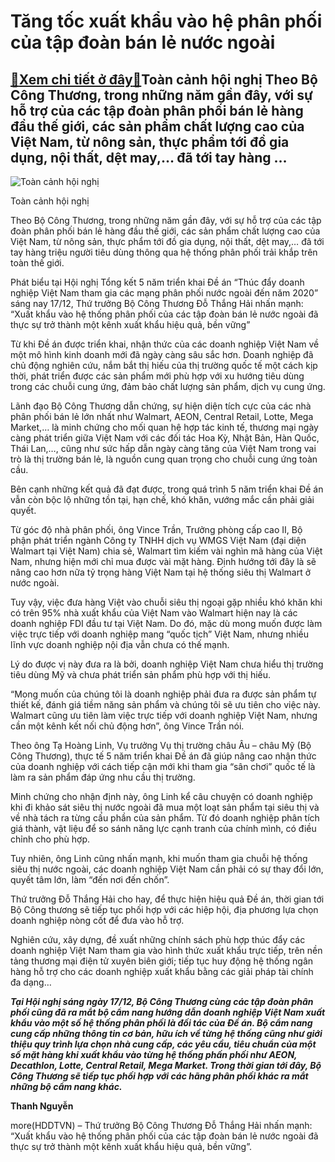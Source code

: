 Tăng tốc xuất khẩu vào hệ phân phối của tập đoàn bán lẻ nước ngoài
==================================================================

[:gift:Xem chi tiết ở đây:gift:](https://hddtvn.com/tang-toc-xuat-khau-vao-he-phan-phoi-cua-tap-doan-ban-le-nuoc-ngoai/)Toàn cảnh hội nghị Theo Bộ Công Thương, trong những năm gần đây, với sự hỗ trợ của các tập đoàn phân phối bán lẻ hàng đầu thế giới, các sản phẩm chất lượng cao của Việt Nam, từ nông sản, thực phẩm tới đồ gia dụng, nội thất, dệt may,… đã tới tay hàng …
-----------------------------------------------------------------------------------------------------------------------------------------------------------------------------------------------------------------------------------------------------------





![Toàn cảnh hội  nghị](https://hddtvn.com/wp-content/uploads/2021/01/1344_toan_cYnh_17.12.2020.jpg "Toàn cảnh hội  nghị")


Toàn cảnh hội nghị



Theo Bộ Công Thương, trong những năm gần đây, với sự hỗ trợ của các tập đoàn phân phối bán lẻ hàng đầu thế giới, các sản phẩm chất lượng cao của Việt Nam, từ nông sản, thực phẩm tới đồ gia dụng, nội thất, dệt may,… đã tới tay hàng triệu người tiêu dùng thông qua hệ thống phân phối trải khắp trên toàn thế giới.


Phát biểu tại Hội nghị Tổng kết 5 năm triển khai Đề án “Thúc đẩy doanh nghiệp Việt Nam tham gia các mạng phân phối nước ngoài đến năm 2020” sáng nay 17/12, Thứ trưởng Bộ Công Thương Đỗ Thắng Hải nhấn mạnh: “Xuất khẩu vào hệ thống phân phối của các tập đoàn bán lẻ nước ngoài đã thực sự trở thành một kênh xuất khẩu hiệu quả, bền vững”


Từ khi Đề án được triển khai, nhận thức của các doanh nghiệp Việt Nam về một mô hình kinh doanh mới đã ngày càng sâu sắc hơn. Doanh nghiệp đã chủ động nghiên cứu, nắm bắt thị hiếu của thị trường quốc tế một cách kịp thời, phát triển được các sản phẩm mới phù hợp với xu hướng tiêu dùng trong các chuỗi cung ứng, đảm bảo chất lượng sản phẩm, dịch vụ cung ứng.


Lãnh đạo Bộ Công Thương dẫn chứng, sự hiện diện tích cực của các nhà phân phối bán lẻ lớn nhất như Walmart, AEON, Central Retail, Lotte, Mega Market,… là minh chứng cho mối quan hệ hợp tác kinh tế, thương mại ngày càng phát triển giữa Việt Nam với các đối tác Hoa Kỳ, Nhật Bản, Hàn Quốc, Thái Lan,…, cũng như sức hấp dẫn ngày càng tăng của Việt Nam trong vai trò là thị trường bán lẻ, là nguồn cung quan trọng cho chuỗi cung ứng toàn cầu.


Bên cạnh những kết quả đã đạt được, trong quá trình 5 năm triển khai Đề án vẫn còn bộc lộ những tồn tại, hạn chế, khó khăn, vướng mắc cần phải giải quyết.


Từ góc độ nhà phân phối, ông Vince Trần, Trưởng phòng cấp cao II, Bộ phận phát triển ngành Công ty TNHH dịch vụ WMGS Việt Nam (đại diện Walmart tại Việt Nam) chia sẻ, Walmart tìm kiếm vài nghìn mã hàng của Việt Nam, nhưng hiện mới chỉ mua được vài mặt hàng. Định hướng tới đây là sẽ nâng cao hơn nữa tỷ trọng hàng Việt Nam tại hệ thống siêu thị Walmart ở nước ngoài.


Tuy vậy, việc đưa hàng Việt vào chuỗi siêu thị ngoại gặp nhiều khó khăn khi có trên 95% nhà xuất khẩu của Việt Nam vào Walmart hiện nay là các doanh nghiệp FDI đầu tư tại Việt Nam. Do đó, mặc dù mong muốn được làm việc trực tiếp với doanh nghiệp mang “quốc tịch” Việt Nam, nhưng nhiều lĩnh vực doanh nghiệp nội địa vẫn chưa có thế mạnh.


Lý do được vị này đưa ra là bởi, doanh nghiệp Việt Nam chưa hiểu thị trường tiêu dùng Mỹ và chưa phát triển sản phẩm phù hợp với thị hiếu.


“Mong muốn của chúng tôi là doanh nghiệp phải đưa ra được sản phẩm tự thiết kế, đánh giá tiềm năng sản phẩm và chúng tôi sẽ ưu tiên cho việc này. Walmart cũng ưu tiên làm việc trực tiếp với doanh nghiệp Việt Nam, nhưng cần một kênh kết nối chủ động hơn”, ông Vince Trần nói.


Theo ông Tạ Hoàng Linh, Vụ trưởng Vụ thị trường châu Âu – châu Mỹ (Bộ Công Thương), thực tế 5 năm triển khai Đề án đã giúp nâng cao nhận thức của doanh nghiệp với cách tiếp cận mới khi tham gia “sân chơi” quốc tế là làm ra sản phẩm đáp ứng nhu cầu thị trường.


Minh chứng cho nhận định này, ông Linh kể câu chuyện có doanh nghiệp khi đi khảo sát siêu thị nước ngoài đã mua một loạt sản phẩm tại siêu thị và về nhà tách ra từng cấu phần của sản phẩm. Từ đó doanh nghiệp phân tích giá thành, vật liệu để so sánh năng lực cạnh tranh của chính mình, có điều chỉnh cho phù hợp.


Tuy nhiên, ông Linh cũng nhấn mạnh, khi muốn tham gia chuỗi hệ thống siêu thị nước ngoài, các doanh nghiệp Việt Nam cần phải có sự thay đổi lớn, quyết tâm lớn, làm “đến nơi đến chốn”.


Thứ trưởng Đỗ Thắng Hải cho hay, để thực hiện hiệu quả Đề án, thời gian tới Bộ Công thương sẽ tiếp tục phối hợp với các hiệp hội, địa phương lựa chọn doanh nghiệp nòng cốt để đưa vào hỗ trợ.


Nghiên cứu, xây dựng, đề xuất những chính sách phù hợp thúc đẩy các doanh nghiệp Việt Nam tham gia vào hình thức xuất khẩu trực tiếp, trên nền tảng thương mại điện tử xuyên biên giới; tiếp tục huy động hệ thống ngân hàng hỗ trợ cho các doanh nghiệp xuất khẩu bằng các giải pháp tài chính đa dạng…





***Tại Hội nghị sáng ngày 17/12, Bộ Công Thương cùng các tập đoàn phân phối cũng đã ra mắt bộ cẩm nang hướng dẫn doanh nghiệp Việt Nam xuất khẩu vào một số hệ thống phân phối là đối tác của Đề án. Bộ cẩm nang cung cấp những thông tin cơ bản, hữu ích về từng hệ thống cũng như giới thiệu quy trình lựa chọn nhà cung cấp, các yêu cầu, tiêu chuẩn của một số mặt hàng khi xuất khẩu vào từng hệ thống phấn phối như AEON, Decathlon, Lotte, Central Retail, Mega Market. Trong thời gian tới đây, Bộ Công Thương sẽ tiếp tục phối hợp với các hãng phân phối khác ra mắt những bộ cẩm nang khác.***




**Thanh Nguyễn**



more(HDDTVN) – Thứ trưởng Bộ Công Thương Đỗ Thắng Hải nhấn mạnh: “Xuất khẩu vào hệ thống phân phối của các tập đoàn bán lẻ nước ngoài đã thực sự trở thành một kênh xuất khẩu hiệu quả, bền vững”.

